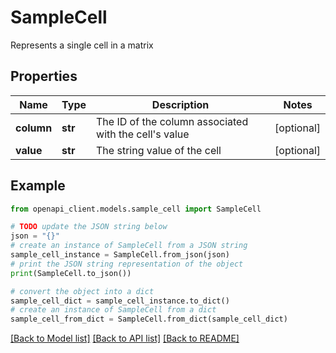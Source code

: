 # SampleCell

Represents a single cell in a matrix

## Properties

Name | Type | Description | Notes
------------ | ------------- | ------------- | -------------
**column** | **str** | The ID of the column associated with the cell&#39;s value | [optional] 
**value** | **str** | The string value of the cell | [optional] 

## Example

```python
from openapi_client.models.sample_cell import SampleCell

# TODO update the JSON string below
json = "{}"
# create an instance of SampleCell from a JSON string
sample_cell_instance = SampleCell.from_json(json)
# print the JSON string representation of the object
print(SampleCell.to_json())

# convert the object into a dict
sample_cell_dict = sample_cell_instance.to_dict()
# create an instance of SampleCell from a dict
sample_cell_from_dict = SampleCell.from_dict(sample_cell_dict)
```
[[Back to Model list]](../README.md#documentation-for-models) [[Back to API list]](../README.md#documentation-for-api-endpoints) [[Back to README]](../README.md)


